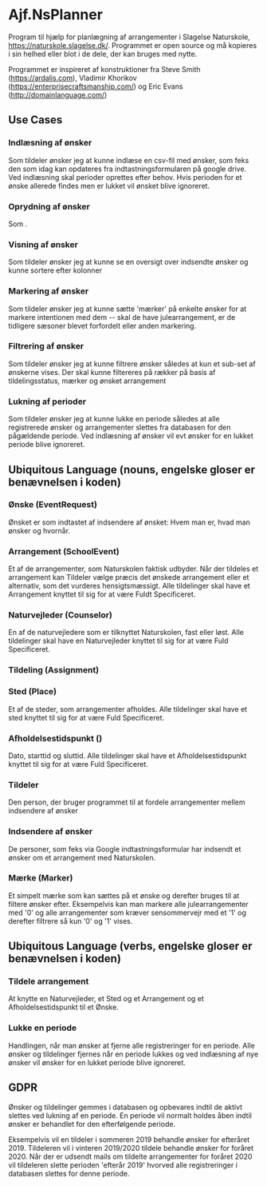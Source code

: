 # Ajf.NsPlanner
Program til hjælp for planlægning af arrangementer i Slagelse Naturskole, https://naturskole.slagelse.dk/.
Programmet er open source og må kopieres i sin helhed eller blot i de dele, der kan bruges med nytte.

Programmet er inspireret af konstruktioner fra Steve Smith (https://ardalis.com), Vladimir Khorikov (https://enterprisecraftsmanship.com/) og Eric Evans (http://domainlanguage.com/)

## Use Cases
### Indlæsning af ønsker

Som tildeler ønsker jeg at kunne indlæse en csv-fil med ønsker, som feks den som idag kan opdateres fra indtastningsformularen på google drive. Ved indlæsning skal perioder oprettes efter behov. Hvis perioden for et ønske allerede findes men er lukket vil ønsket blive ignoreret.

### Oprydning af ønsker

Som .

### Visning af ønsker
Som tildeler ønsker jeg at kunne se en oversigt over indsendte ønsker og kunne sortere efter kolonner
### Markering af ønsker
Som tildeler ønsker jeg at kunne sætte 'mærker' på enkelte ønsker for at markere intentionen med dem -- skal de have julearrangement, er de tidligere sæsoner blevet forfordelt eller anden markering.
### Filtrering af ønsker

Som tildeler ønsker jeg at kunne filtrere ønsker således at kun et sub-set af ønskerne vises. Der skal kunne filtereres på rækker på basis af tildelingsstatus, mærker og ønsket arrangement

### Lukning af perioder

Som tildeler ønsker jeg at kunne lukke en periode således at alle registrerede ønsker og arrangementer slettes fra databasen for den pågældende periode. Ved indlæsning af ønsker vil evt ønsker for en lukket periode blive ignoreret.

## Ubiquitous Language (nouns, engelske gloser er benævnelsen i koden)
### Ønske (EventRequest)

Ønsket er som indtastet af indsendere af ønsket: Hvem man er, hvad man ønsker og hvornår.

### Arrangement (SchoolEvent)

Et af de arrangementer, som Naturskolen faktisk udbyder. Når der tildeles et arrangement kan Tildeler vælge præcis det ønskede arrangement eller et alternativ, som det vurderes hensigtsmæssigt. Alle tildelinger skal have et Arrangement knyttet til sig for at være Fuldt Specificeret.

### Naturvejleder (Counselor)

En af de naturvejledere som er tilknyttet Naturskolen, fast eller løst. Alle tildelinger skal have en Naturvejleder knyttet til sig for at være Fuld Specificeret.

### Tildeling (Assignment)
### Sted (Place)

Et af de steder, som arrangementer afholdes. Alle tildelinger skal have et sted knyttet til sig for at være Fuld Specificeret.

### Afholdelsestidspunkt ()

Dato, starttid og sluttid. Alle tildelinger skal have et Afholdelsestidspunkt knyttet til sig for at være Fuld Specificeret.

### Tildeler
Den person, der bruger programmet til at fordele arrangementer mellem indsendere af ønsker

### Indsendere af ønsker

De personer, som feks via Google indtastningsformular har indsendt et ønsker om et arrangement med Naturskolen.

### Mærke (Marker)

Et simpelt mærke som kan sættes på et ønske og derefter bruges til at filtere ønsker efter. Eksempelvis kan man markere alle julearrangementer med '0' og alle arrangementer som kræver sensommervejr med et '1' og derefter filtrere så kun '0' og '1' vises.

## Ubiquitous Language (verbs, engelske gloser er benævnelsen i koden)
### Tildele arrangement
At knytte en Naturvejleder, et Sted og et Arrangement og et Afholdelsestidspunkt til et Ønske.

### Lukke en periode

Handlingen, når man ønsker at fjerne alle registreringer for en periode. Alle ønsker og tildelinger fjernes når en periode lukkes og ved indlæsning af nye ønsker vil ønsker for en lukket periode blive ignoreret.

## GDPR

Ønsker og tildelinger gemmes i databasen og opbevares indtil de aktivt slettes ved lukning af en periode. En periode vil normalt holdes åben indtil ønsker er behandlet for den efterfølgende periode.

Eksempelvis vil en tildeler i sommeren 2019 behandle ønsker for efteråret 2019. Tildeleren vil i vinteren 2019/2020 tildele behandle ønsker for foråret 2020. Når der er udsendt mails om tildelte arrangementer for foråret 2020 vil tildeleren slette perioden 'efterår 2019' hvorved alle registreringer i databasen slettes for denne periode.